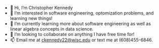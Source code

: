 - 👋 Hi, I’m Christopher Kennedy
- 👀 I’m interested in software engineering, optomization problems, and learning new things!
- 🌱 I’m currently learning more about software engineering as well as linear algebra concepts in data science.
- 💞️ I’m looking to collaborate on anything I have free time for!
- 📫 Email me at ckennedy22@wisc.edu or text me at (608)455-6846.
